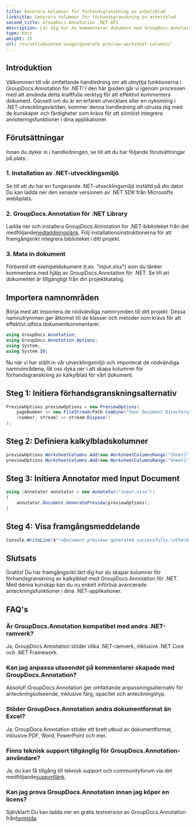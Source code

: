 ```yaml
---
title: Generera kolumner för förhandsgranskning av arbetsblad
linktitle: Generera kolumner för förhandsgranskning av arbetsblad
second_title: GroupDocs.Annotation .NET API
description: Lär dig hur du kommenterar dokument med GroupDocs.Annotation för .NET. Steg-för-steg handledning för .NET-utvecklare. Förbättra dina applikationer.
type: docs
weight: 15
url: /sv/net/advanced-usage/generate-preview-worksheet-columns/
---
```

## Introduktion
Välkommen till vår omfattande handledning om att utnyttja funktionerna i GroupDocs.Annotation för .NET! I den här guiden går vi igenom processen med att använda detta kraftfulla verktyg för att effektivt kommentera dokument. Oavsett om du är en erfaren utvecklare eller en nykomling i .NET-utvecklingsvärlden, kommer denna handledning att utrusta dig med de kunskaper och färdigheter som krävs för att sömlöst integrera annoteringsfunktioner i dina applikationer.
## Förutsättningar
Innan du dyker in i handledningen, se till att du har följande förutsättningar på plats:
### 1. Installation av .NET-utvecklingsmiljö
Se till att du har en fungerande .NET-utvecklingsmiljö inställd på din dator. Du kan ladda ner den senaste versionen av .NET SDK från Microsofts webbplats.
### 2. GroupDocs.Annotation för .NET Library
 Ladda ner och installera GroupDocs.Annotation for .NET-biblioteket från det medföljande[nedladdningslänk](https://releases.groupdocs.com/annotation/net/). Följ installationsinstruktionerna för att framgångsrikt integrera biblioteket i ditt projekt.
### 3. Mata in dokument
Förbered ett exempeldokument (t.ex. "input.xlsx") som du tänker kommentera med hjälp av GroupDocs.Annotation för .NET. Se till att dokumentet är tillgängligt från din projektkatalog.

## Importera namnområden
Börja med att importera de nödvändiga namnrymden till ditt projekt. Dessa namnutrymmen ger åtkomst till de klasser och metoder som krävs för att effektivt utföra dokumentkommentarer.

```csharp
using GroupDocs.Annotation;
using GroupDocs.Annotation.Options;
using System;
using System.IO;
```

Nu när vi har ställt in vår utvecklingsmiljö och importerat de nödvändiga namnområdena, låt oss dyka ner i att skapa kolumner för förhandsgranskning av kalkylblad för vårt dokument.
## Steg 1: Initiera förhandsgranskningsalternativ
```csharp
PreviewOptions previewOptions = new PreviewOptions(
    pageNumber => new FileStream(Path.Combine("Your Document Directory", $"cells_page{pageNumber}.png"), FileMode.Create),
    (number, stream) => stream.Dispose()
);
```
## Steg 2: Definiera kalkylbladskolumner
```csharp
previewOptions.WorksheetColumns.Add(new WorksheetColumnsRange("Sheet1", 2, 3));
previewOptions.WorksheetColumns.Add(new WorksheetColumnsRange("Sheet1", 1, 1));
```
## Steg 3: Initiera Annotator med Input Document
```csharp
using (Annotator annotator = new Annotator("input.xlsx"))
{
    annotator.Document.GeneratePreview(previewOptions);
}
```
## Steg 4: Visa framgångsmeddelande
```csharp
Console.WriteLine($"\nDocument previews generated successfully.\nCheck output in {"Your Document Directory"}.");
```

## Slutsats
Grattis! Du har framgångsrikt lärt dig hur du skapar kolumner för förhandsgranskning av kalkylblad med GroupDocs.Annotation för .NET. Med denna kunskap kan du nu enkelt införliva avancerade anteckningsfunktioner i dina .NET-applikationer.
## FAQ's
### Är GroupDocs.Annotation kompatibel med andra .NET-ramverk?
Ja, GroupDocs.Annotation stöder olika .NET-ramverk, inklusive .NET Core och .NET Framework.
### Kan jag anpassa utseendet på kommentarer skapade med GroupDocs.Annotation?
Absolut! GroupDocs.Annotation ger omfattande anpassningsalternativ för anteckningsutseende, inklusive färg, opacitet och anteckningstyp.
### Stöder GroupDocs.Annotation andra dokumentformat än Excel?
Ja, GroupDocs.Annotation stöder ett brett utbud av dokumentformat, inklusive PDF, Word, PowerPoint och mer.
### Finns teknisk support tillgänglig för GroupDocs.Annotation-användare?
 Ja, du kan få tillgång till teknisk support och communityforum via det medföljande[supportlänk](https://forum.groupdocs.com/c/annotation/10).
### Kan jag prova GroupDocs.Annotation innan jag köper en licens?
 Självklart! Du kan ladda ner en gratis testversion av GroupDocs.Annotation från[hemsida](https://releases.groupdocs.com/).